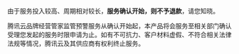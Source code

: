 由于服务投入较高、周期相对较长，**服务确认开始，则不予退款**，请您知晓。

腾讯云品牌经营管家监管预警服务从确认开始起，本产品将会服务至相关部门确认受理您发起的服务时限申请为止。如有不可抗力、客户材料虚假、不符合相关法律法规等情况，腾讯云及其供应商有权利终止服务。

